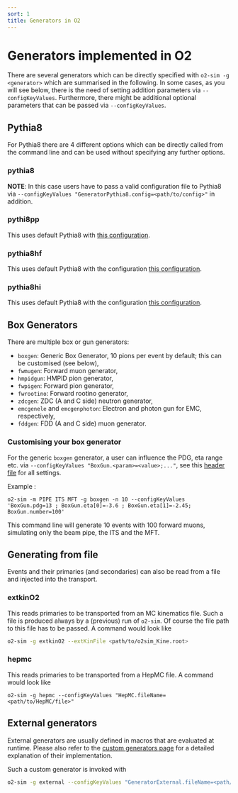 ```yaml
---
sort: 1
title: Generators in O2
---
```


# Generators implemented in O2

There are several generators which can be directly specified with `o2-sim -g <generator>` which are summarised in the following. In some cases, as you will see below, there is the need of setting addition parameters via `--configKeyValues`. Furthermore, there might be additional optional parameters that can be passed via `--configKeyValues`.

## Pythia8

For Pythia8 there are 4 different options which can be directly called from the command line and can be used without specifying any further options.

### pythia8

**NOTE**: In this case users have to pass a valid configuration file to Pythia8 via `--configKeyValues "GeneratorPythia8.config=<path/to/config>"` in addition.

### pythi8pp

This uses default Pythia8 with [this configuration](https://github.com/AliceO2Group/AliceO2/blob/dev/Generators/share/egconfig/pythia8_inel.cfg).

### pythia8hf

This uses default Pythia8 with the configuration [this configuration](https://github.com/AliceO2Group/AliceO2/blob/dev/Generators/share/egconfig/pythia8_hf.cfg).
### pythia8hi

This uses default Pythia8 with the configuration [this configuration](https://github.com/AliceO2Group/AliceO2/blob/dev/Generators/share/egconfig/pythia8_hi.cfg).

## Box Generators

There are multiple box or gun generators:

* `boxgen`: Generic Box Generator, 10 pions per event by default; this can be customised (see below),
* `fwmugen`: Forward muon generator,
* `hmpidgun`: HMPID pion generator,
* `fwpigen`: Forward pion generator,
* `fwrootino`: Forward rootino generator,
* `zdcgen`: ZDC (A and C side) neutron generator,
* `emcgenele` and `emcgenphoton`: Electron and photon gun for EMC, respectively,
* `fddgen`: FDD (A and C side) muon generator.

### Customising your box generator

For the generic `boxgen` generator, a user can influence the PDG, eta range etc. via `--configKeyValues "BoxGun.<param>=<value>;..."`, see this [header file](https://github.com/AliceO2Group/AliceO2/blob/dev/Generators/include/Generators/BoxGunParam.h) for all settings.

Example : 
```
o2-sim -m PIPE ITS MFT -g boxgen -n 10 --configKeyValues 'BoxGun.pdg=13 ; BoxGun.eta[0]=-3.6 ; BoxGun.eta[1]=-2.45; BoxGun.number=100'
```

This command line will generate 10 events with 100 forward muons, simulating only the beam pipe, the ITS and the MFT.

## Generating from file

Events and their primaries (and secondaries) can also be read from a file and injected into the transport.

### extkinO2

This reads primaries to be transported from an MC kinematics file. Such a file is produced always by a (previous) run of `o2-sim`. Of course the file path to this file has to be passed. A command would look like
```bash
o2-sim -g extkinO2 --extKinFile <path/to/o2sim_Kine.root>
```

### hepmc

This reads primaries to be transported from a HepMC file. A command would look like
```
o2-sim -g hepmc --configKeyValues "HepMC.fileName=<path/to/HepMC/file>"
```

## External generators

External generators are usually defined in macros that are evaluated at runtime. Please also refer to the [custom generators page](generatorscustom.md) for a detailed explanation of their implementation.

Such a custom generator is invoked with
```bash
o2-sim -g external --configKeyValues "GeneratorExternal.fileName=<path/to/macro.C>;GeneratorExternal.funcName=<function-signature-to-call(...)>"
```
